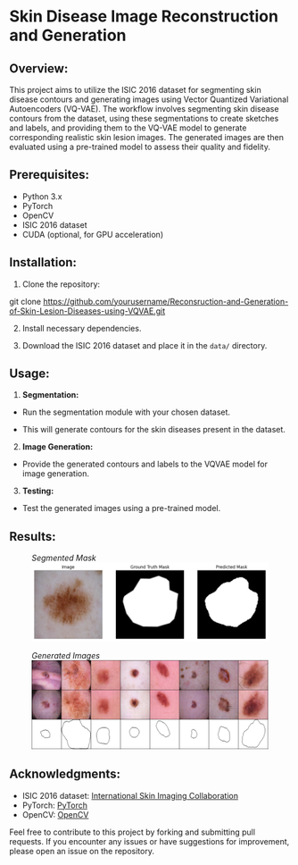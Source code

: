 # Skin Disease Image Reconstruction and Generation

## Overview:

This project aims to utilize the ISIC 2016 dataset for segmenting skin disease contours and generating images using Vector Quantized Variational Autoencoders (VQ-VAE). The workflow involves segmenting skin disease contours from the dataset, using these segmentations to create sketches and labels, and providing them to the VQ-VAE model to generate corresponding realistic skin lesion images. The generated images are then evaluated using a pre-trained model to assess their quality and fidelity.

## Prerequisites:

- Python 3.x
- PyTorch
- OpenCV
- ISIC 2016 dataset
- CUDA (optional, for GPU acceleration)

## Installation:

1. Clone the repository:

git clone https://github.com/yourusername/Reconsruction-and-Generation-of-Skin-Lesion-Diseases-using-VQVAE.git


2. Install necessary dependencies.


3. Download the ISIC 2016 dataset and place it in the `data/` directory.

## Usage:

1. **Segmentation:**

- Run the segmentation module with your chosen dataset.

- This will generate contours for the skin diseases present in the dataset.

2. **Image Generation:**

- Provide the generated contours and labels to the VQVAE model for image generation.

3. **Testing:**

- Test the generated images using a pre-trained model.

## Results:

<figure>
<figcaption><em>Segmented Mask</em></figcaption>
  <img src="https://github.com/karansspk462000/Generation-and-Segmentation-of-Skin-Lesion-Disease-Images-ISIC-dataset-for-Medical-Imaging/blob/main/output_yfys.png?raw=true" alt="Output" title="Segmented Mask">
</figure>

<figure>
<figcaption><em>Generated Images</em></figcaption>
  <img src="https://github.com/karansspk462000/Generation-and-Segmentation-of-Skin-Lesion-Disease-Images-ISIC-dataset-for-Medical-Imaging/blob/main/epoch_99_batch_100.png?raw=true" alt="Output" title="Generated Images">
</figure>


## Acknowledgments:

- ISIC 2016 dataset: [International Skin Imaging Collaboration](https://www.isic-archive.com/#!/topWithHeader/wideContentTop/main)
- PyTorch: [PyTorch](https://pytorch.org/)
- OpenCV: [OpenCV](https://opencv.org/)

Feel free to contribute to this project by forking and submitting pull requests. If you encounter any issues or have suggestions for improvement, please open an issue on the repository.
